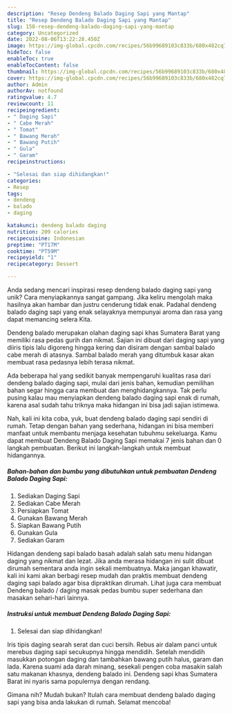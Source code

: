 ```yaml
---
description: "Resep Dendeng Balado Daging Sapi yang Mantap"
title: "Resep Dendeng Balado Daging Sapi yang Mantap"
slug: 158-resep-dendeng-balado-daging-sapi-yang-mantap
category: Uncategorized
date: 2022-08-06T13:22:28.450Z
image: https://img-global.cpcdn.com/recipes/56b99689103c833b/680x482cq70/dendeng-balado-daging-sapi-foto-resep-utama.jpg
hideToc: false
enableToc: true
enableTocContent: false
thumbnail: https://img-global.cpcdn.com/recipes/56b99689103c833b/680x482cq70/dendeng-balado-daging-sapi-foto-resep-utama.jpg
cover: https://img-global.cpcdn.com/recipes/56b99689103c833b/680x482cq70/dendeng-balado-daging-sapi-foto-resep-utama.jpg
author: Admin
authorAv: notfound
ratingvalue: 4.7
reviewcount: 11
recipeingredient:
- " Daging Sapi"
- " Cabe Merah"
- " Tomat"
- " Bawang Merah"
- " Bawang Putih"
- " Gula"
- " Garam"
recipeinstructions:

- "Selesai dan siap dihidangkan!"
categories:
- Resep
tags:
- dendeng
- balado
- daging

katakunci: dendeng balado daging 
nutrition: 209 calories
recipecuisine: Indonesian
preptime: "PT17M"
cooktime: "PT59M"
recipeyield: "1"
recipecategory: Dessert

---
```





Anda sedang mencari inspirasi resep dendeng balado daging sapi yang unik? Cara menyiapkannya sangat gampang. Jika keliru mengolah maka hasilnya akan hambar dan justru cenderung tidak enak. Padahal dendeng balado daging sapi yang enak selayaknya mempunyai aroma dan rasa yang dapat memancing selera Kita.





Dendeng balado merupakan olahan daging sapi khas Sumatera Barat yang memiliki rasa pedas gurih dan nikmat. Sajian ini dibuat dari daging sapi yang diiris tipis lalu digoreng hingga kering dan disiram dengan sambal balado cabe merah di atasnya. Sambal balado merah yang ditumbuk kasar akan membuat rasa pedasnya lebih terasa nikmat.

Ada beberapa hal yang sedikit banyak mempengaruhi kualitas rasa dari dendeng balado daging sapi, mulai dari jenis bahan, kemudian pemilihan bahan segar hingga cara membuat dan menghidangkannya. Tak perlu pusing kalau mau menyiapkan dendeng balado daging sapi enak di rumah, karena asal sudah tahu triknya maka hidangan ini bisa jadi sajian istimewa.






Nah, kali ini kita coba, yuk, buat dendeng balado daging sapi sendiri di rumah. Tetap dengan bahan yang sederhana, hidangan ini bisa memberi manfaat untuk membantu menjaga kesehatan tubuhmu sekeluarga. Kamu dapat membuat Dendeng Balado Daging Sapi memakai 7 jenis bahan dan 0 langkah pembuatan. Berikut ini langkah-langkah untuk membuat hidangannya.

<!--inarticleads1-->

##### Bahan-bahan dan bumbu yang dibutuhkan untuk pembuatan Dendeng Balado Daging Sapi:

1. Sediakan  Daging Sapi
1. Sediakan  Cabe Merah
1. Persiapkan  Tomat
1. Gunakan  Bawang Merah
1. Siapkan  Bawang Putih
1. Gunakan  Gula
1. Sediakan  Garam


Hidangan dendeng sapi balado basah adalah salah satu menu hidangan daging yang nikmat dan lezat. Jika anda merasa hidangan ini sulit dibuat dirumah sementara anda ingin sekali membuatnya. Maka jangan khawatir, kali ini kami akan berbagi resep mudah dan praktis membuat dendeng daging sapi balado agar bisa dipraktikan dirumah. Lihat juga cara membuat Dendeng balado / daging masak pedas bumbu super sederhana dan masakan sehari-hari lainnya. 

<!--inarticleads2-->

##### Instruksi untuk membuat Dendeng Balado Daging Sapi:


1. Selesai dan siap dihidangkan!

Iris tipis daging searah serat dan cuci bersih. Rebus air dalam panci untuk merebus daging sapi secukupnya hingga mendidih. Setelah mendidih masukkan potongan daging dan tambahkan bawang putih halus, garam dan lada. Karena suami ada darah minang, sesekali pengen coba masakin salah satu makanan khasnya, dendeng balado ini. Dendeng sapi khas Sumatera Barat ini nyaris sama populernya dengan rendang. 

Gimana nih? Mudah bukan? Itulah cara membuat dendeng balado daging sapi yang bisa anda lakukan di rumah. Selamat mencoba!
